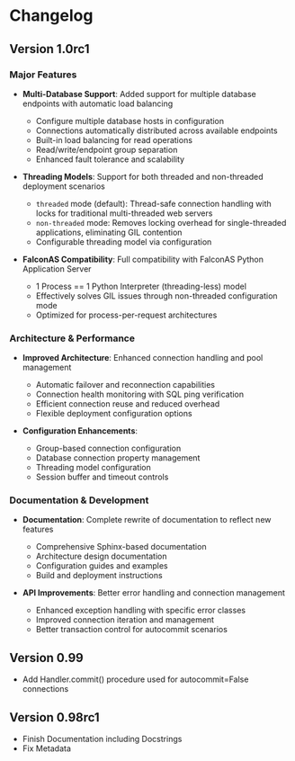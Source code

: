 # Changelog

## Version 1.0rc1

### Major Features

- **Multi-Database Support**: Added support for multiple database endpoints with automatic load balancing
  - Configure multiple database hosts in configuration
  - Connections automatically distributed across available endpoints
  - Built-in load balancing for read operations
  - Read/write/endpoint group separation
  - Enhanced fault tolerance and scalability

- **Threading Models**: Support for both threaded and non-threaded deployment scenarios
  - `threaded` mode (default): Thread-safe connection handling with locks for traditional multi-threaded web servers
  - `non-threaded` mode: Removes locking overhead for single-threaded applications, eliminating GIL contention
  - Configurable threading model via configuration

- **FalconAS Compatibility**: Full compatibility with FalconAS Python Application Server
  - 1 Process == 1 Python Interpreter (threading-less) model
  - Effectively solves GIL issues through non-threaded configuration mode
  - Optimized for process-per-request architectures

### Architecture & Performance

- **Improved Architecture**: Enhanced connection handling and pool management
  - Automatic failover and reconnection capabilities
  - Connection health monitoring with SQL ping verification
  - Efficient connection reuse and reduced overhead
  - Flexible deployment configuration options

- **Configuration Enhancements**: 
  - Group-based connection configuration
  - Database connection property management
  - Threading model configuration
  - Session buffer and timeout controls

### Documentation & Development

- **Documentation**: Complete rewrite of documentation to reflect new features
  - Comprehensive Sphinx-based documentation
  - Architecture design documentation
  - Configuration guides and examples
  - Build and deployment instructions

- **API Improvements**: Better error handling and connection management
  - Enhanced exception handling with specific error classes
  - Improved connection iteration and management
  - Better transaction control for autocommit scenarios

## Version 0.99

- Add Handler.commit() procedure used for autocommit=False connections

## Version 0.98rc1

- Finish Documentation including Docstrings
- Fix Metadata

